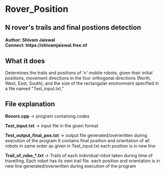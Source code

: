 <h1>Rover_Position</h1>
<h2>N rover's trails and final postions detection</h2>
<h4>Author: Shivam Jaiswal <br>
Connect: https://shivamjaiswal.free.nf
</h4>


<h2> What it does </h2>
Determines the trails and positions of 'n' mobile robots, given their initial positions, movement directions in the four orthogonal directions (North, West, East, South), and the size of the rectangular environment specified in a file named "Test_input.txt,"




<h2> File explanation </h2>


<b>Rovers.cpp</b> -> program containing codes

<b>Test_input.txt</b> -> input file in the given format

<b>Test_output_final_pos.txt</b> -> output file generated/overwritten during execution of the program
                             It contains final position and orientation of all robots in same order as given in Test_input.txt
                             each position is in new line

<b>Trail_of_robo_*.txt</b> ->  Trails of each individual robot taken during time of travelling.
                        Each robot has its own trail file.
                        each position and orientation is in new line
                        generated/overwritten during execution of the program
